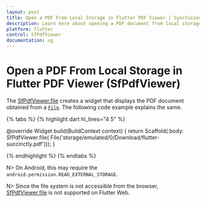 ```yaml
---
layout: post
title: Open a PDF From Local Storage in Flutter PDF Viewer | Syncfusion
description: Learn here about opening a PDF document from local storage in Syncfusion® Flutter PDF Viewer widget (SfPdfViewer).
platform: flutter
control: SfPdfViewer
documentation: ug
---
```


# Open a PDF From Local Storage in Flutter PDF Viewer (SfPdfViewer)

The [SfPdfViewer.file](https://pub.dev/documentation/syncfusion_flutter_pdfviewer/latest/pdfviewer/SfPdfViewer/SfPdfViewer.file.html) creates a widget that displays the PDF document obtained from a [`File`](https://api.flutter.dev/flutter/dart-io/File-class.html). The following code example explains the same.

{% tabs %}
{% highlight dart hl_lines="4 5" %}

@override
Widget build(BuildContext context) {
  return Scaffold(
      body: SfPdfViewer.file(
              File('storage/emulated/0/Download/flutter-succinctly.pdf')));
}

{% endhighlight %}
{% endtabs %}

N> On Android, this may require the `android.permission.READ_EXTERNAL_STORAGE`.

N> Since the file system is not accessible from the browser, [SfPdfViewer.file](https://pub.dev/documentation/syncfusion_flutter_pdfviewer/latest/pdfviewer/SfPdfViewer/SfPdfViewer.file.html) is not supported on Flutter Web.